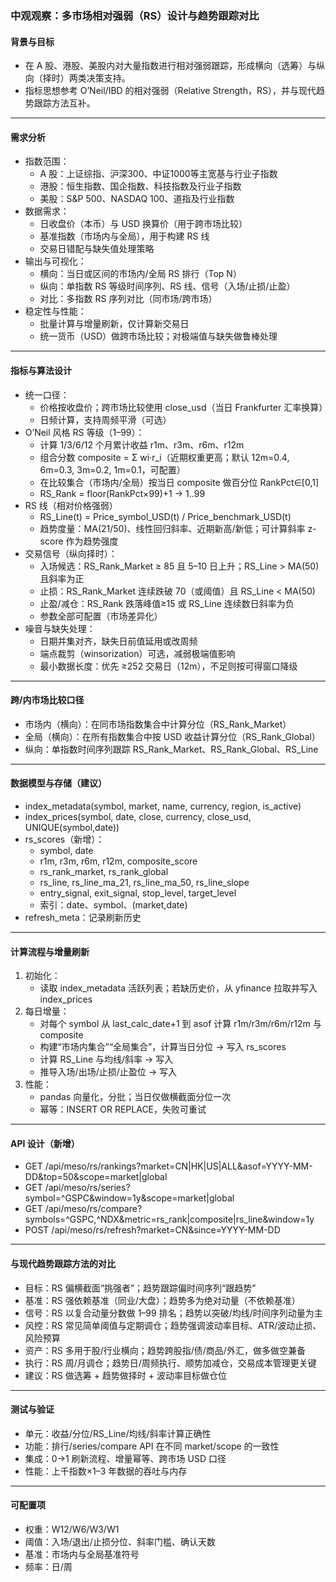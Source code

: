 ### 中观观察：多市场相对强弱（RS）设计与趋势跟踪对比

#### 背景与目标
- 在 A 股、港股、美股内对大量指数进行相对强弱跟踪，形成横向（选筹）与纵向（择时）两类决策支持。
- 指标思想参考 O’Neil/IBD 的相对强弱（Relative Strength，RS），并与现代趋势跟踪方法互补。

---

#### 需求分析
- 指数范围：
  - A 股：上证综指、沪深300、中证1000等主宽基与行业子指数
  - 港股：恒生指数、国企指数、科技指数及行业子指数
  - 美股：S&P 500、NASDAQ 100、道指及行业指数
- 数据需求：
  - 日收盘价（本币）与 USD 换算价（用于跨市场比较）
  - 基准指数（市场内与全局），用于构建 RS 线
  - 交易日错配与缺失值处理策略
- 输出与可视化：
  - 横向：当日或区间的市场内/全局 RS 排行（Top N）
  - 纵向：单指数 RS 等级时间序列、RS 线、信号（入场/止损/止盈）
  - 对比：多指数 RS 序列对比（同市场/跨市场）
- 稳定性与性能：
  - 批量计算与增量刷新，仅计算新交易日
  - 统一货币（USD）做跨市场比较；对极端值与缺失做鲁棒处理

---

#### 指标与算法设计
- 统一口径：
  - 价格按收盘价；跨市场比较使用 close_usd（当日 Frankfurter 汇率换算）
  - 日频计算，支持周频平滑（可选）
- O’Neil 风格 RS 等级（1–99）：
  - 计算 1/3/6/12 个月累计收益 r1m、r3m、r6m、r12m
  - 组合分数 composite = Σ wi·r_i（近期权重更高；默认 12m=0.4, 6m=0.3, 3m=0.2, 1m=0.1，可配置）
  - 在比较集合（市场内/全局）按当日 composite 做百分位 RankPct∈[0,1]
  - RS_Rank = floor(RankPct×99)+1 → 1..99
- RS 线（相对价格强弱）
  - RS_Line(t) = Price_symbol_USD(t) / Price_benchmark_USD(t)
  - 趋势度量：MA(21/50)、线性回归斜率、近期新高/新低；可计算斜率 z-score 作为趋势强度
- 交易信号（纵向择时）：
  - 入场候选：RS_Rank_Market ≥ 85 且 5–10 日上升；RS_Line > MA(50) 且斜率为正
  - 止损：RS_Rank_Market 连续跌破 70（或阈值）且 RS_Line < MA(50)
  - 止盈/减仓：RS_Rank 跌落峰值≥15 或 RS_Line 连续数日斜率为负
  - 参数全部可配置（市场差异化）
- 噪音与缺失处理：
  - 日期并集对齐，缺失日前值延用或改周频
  - 端点裁剪（winsorization）可选，减弱极端值影响
  - 最小数据长度：优先 ≥252 交易日（12m），不足则按可得窗口降级

---

#### 跨/内市场比较口径
- 市场内（横向）：在同市场指数集合中计算分位（RS_Rank_Market）
- 全局（横向）：在所有指数集合中按 USD 收益计算分位（RS_Rank_Global）
- 纵向：单指数时间序列跟踪 RS_Rank_Market、RS_Rank_Global、RS_Line

---

#### 数据模型与存储（建议）
- index_metadata(symbol, market, name, currency, region, is_active)
- index_prices(symbol, date, close, currency, close_usd, UNIQUE(symbol,date))
- rs_scores（新增）：
  - symbol, date
  - r1m, r3m, r6m, r12m, composite_score
  - rs_rank_market, rs_rank_global
  - rs_line, rs_line_ma_21, rs_line_ma_50, rs_line_slope
  - entry_signal, exit_signal, stop_level, target_level
  - 索引：date、symbol、(market,date)
- refresh_meta：记录刷新历史

---

#### 计算流程与增量刷新
1) 初始化：
   - 读取 index_metadata 活跃列表；若缺历史价，从 yfinance 拉取并写入 index_prices
2) 每日增量：
   - 对每个 symbol 从 last_calc_date+1 到 asof 计算 r1m/r3m/r6m/r12m 与 composite
   - 构建“市场内集合”“全局集合”，计算当日分位 → 写入 rs_scores
   - 计算 RS_Line 与均线/斜率 → 写入
   - 推导入场/出场/止损/止盈位 → 写入
3) 性能：
   - pandas 向量化，分批；当日仅做横截面分位一次
   - 幂等：INSERT OR REPLACE，失败可重试

---

#### API 设计（新增）
- GET /api/meso/rs/rankings?market=CN|HK|US|ALL&asof=YYYY-MM-DD&top=50&scope=market|global
- GET /api/meso/rs/series?symbol=^GSPC&window=1y&scope=market|global
- GET /api/meso/rs/compare?symbols=^GSPC,^NDX&metric=rs_rank|composite|rs_line&window=1y
- POST /api/meso/rs/refresh?market=CN&since=YYYY-MM-DD

---

#### 与现代趋势跟踪方法的对比
- 目标：RS 偏横截面“挑强者”；趋势跟踪偏时间序列“跟趋势”
- 基准：RS 强依赖基准（同业/大盘）；趋势多为绝对动量（不依赖基准）
- 信号：RS 以复合动量分数做 1–99 排名；趋势以突破/均线/时间序列动量为主
- 风控：RS 常见简单阈值与定期调仓；趋势强调波动率目标、ATR/波动止损、风险预算
- 资产：RS 多用于股/行业横向；趋势跨股指/债/商品/外汇，做多做空兼备
- 执行：RS 周/月调仓；趋势日/周频执行、顺势加减仓，交易成本管理更关键
- 建议：RS 做选筹 + 趋势做择时 + 波动率目标做仓位

---

#### 测试与验证
- 单元：收益/分位/RS_Line/均线/斜率计算正确性
- 功能：排行/series/compare API 在不同 market/scope 的一致性
- 集成：0→1 刷新流程、增量幂等、跨市场 USD 口径
- 性能：上千指数×1–3 年数据的吞吐与内存

---

#### 可配置项
- 权重：W12/W6/W3/W1
- 阈值：入场/退出/止损分位、斜率门槛、确认天数
- 基准：市场内与全局基准符号
- 频率：日/周

